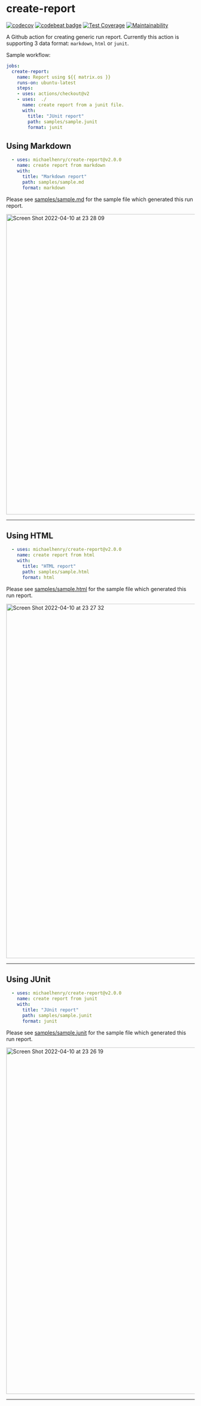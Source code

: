 # create-report

[![codecov](https://codecov.io/gh/michaelhenry/create-report/branch/main/graph/badge.svg?token=TC3XYJYG61)](https://codecov.io/gh/michaelhenry/create-report)
[![codebeat badge](https://codebeat.co/badges/f52c2068-17ca-41a1-8421-f6b54e4155d4)](https://codebeat.co/projects/github-com-michaelhenry-create-report-main) [![Test Coverage](https://api.codeclimate.com/v1/badges/20de4a63612d960d1bf1/test_coverage)](https://codeclimate.com/github/michaelhenry/create-report/test_coverage) [![Maintainability](https://api.codeclimate.com/v1/badges/20de4a63612d960d1bf1/maintainability)](https://codeclimate.com/github/michaelhenry/create-report/maintainability)

A Github action for creating generic run report. Currently this action is supporting 3 data format: `markdown`, `html` or `junit`.

Sample workflow:
```yml
jobs:
  create-report:
    name: Report using ${{ matrix.os }}
    runs-on: ubuntu-latest
    steps:
    - uses: actions/checkout@v2
    - uses:  ./
      name: create report from a junit file.
      with:
        title: "JUnit report"
        path: samples/sample.junit
        format: junit
```

## Using Markdown

```yml
  - uses: michaelhenry/create-report@v2.0.0
    name: create report from markdown
    with:
      title: "Markdown report"
      path: samples/sample.md
      format: markdown
```

Please see [samples/sample.md](samples/sample.md) for the sample file which generated this run report.

<img width="801" alt="Screen Shot 2022-04-10 at 23 28 09" src="https://user-images.githubusercontent.com/717992/162620495-998b0195-3f49-4e9c-892c-fc0a4be9af6b.png">

---

## Using HTML

```yml
  - uses: michaelhenry/create-report@v2.0.0
    name: create report from html
    with:
      title: "HTML report"
      path: samples/sample.html
      format: html
```

Please see [samples/sample.html](samples/sample.html) for the sample file which generated this run report.

<img width="945" alt="Screen Shot 2022-04-10 at 23 27 32" src="https://user-images.githubusercontent.com/717992/162620514-b76f11fb-4ba7-4d43-a202-043d360cffd7.png">

---

## Using JUnit

```yml
  - uses: michaelhenry/create-report@v2.0.0
    name: create report from junit
    with:
      title: "JUnit report"
      path: samples/sample.junit
      format: junit
```

Please see [samples/sample.junit](samples/sample.junit) for the sample file which generated this run report.

<img width="924" alt="Screen Shot 2022-04-10 at 23 26 19" src="https://user-images.githubusercontent.com/717992/162620429-f2b006a1-b4bd-486d-95fb-44d827b058bb.png">

---
